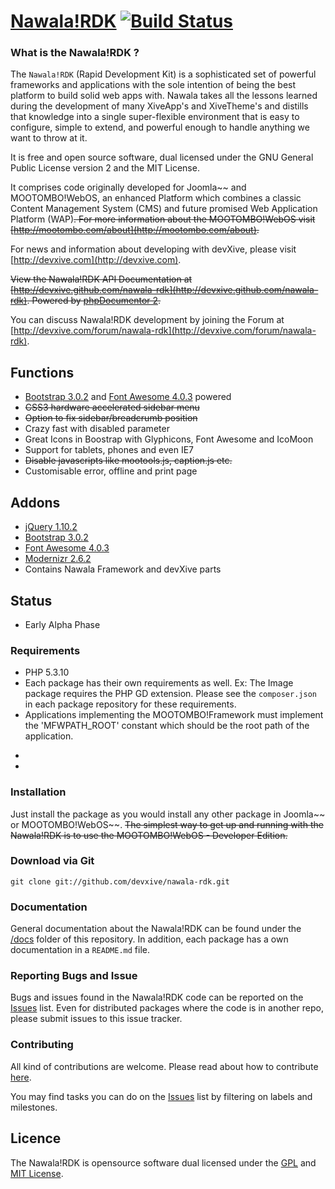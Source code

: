 [Nawala!RDK](http://devxive.com) [![Build Status](https://secure.travis-ci.org/devXive/nawala-rdk.png?branch=master)](https://travis-ci.org/devXive/nawala-rdk)
====

### What is the Nawala!RDK ?

The `Nawala!RDK` (Rapid Development Kit) is a sophisticated set of powerful frameworks and applications with the sole intention
of being the best platform to build solid web apps with. Nawala takes all the lessons learned during the development of many
XiveApp's and XiveTheme's and distills that knowledge into a single super-flexible environment that is easy to configure, simple
to extend, and powerful enough to handle anything we want to throw at it.

It is free and open source software, dual licensed under the GNU General Public License version 2 and the MIT License.

It comprises code originally developed for Joomla~~ and MOOTOMBO!WebOS, an enhanced Platform which combines a classic Content Management System (CMS) and future promised Web Application Platform (WAP)~~. For more information about the MOOTOMBO!WebOS visit [http://mootombo.com/about](http://mootombo.com/about).~~

For news and information about developing with devXive, please visit [http://devxive.com](http://devxive.com).

~~View the Nawala!RDK API Documentation at [http://devxive.github.com/nawala-rdk](http://devxive.github.com/nawala-rdk). Powered by [phpDocumentor 2](http://www.phpdoc.org).~~

You can discuss Nawala!RDK development by joining the Forum at [http://devxive.com/forum/nawala-rdk](http://devxive.com/forum/nawala-rdk).


## Functions

* [Bootstrap 3.0.2](http://getbootstrap.com/) and [Font Awesome 4.0.3](http://fontawesome.io/) powered
* ~~CSS3 hardware accelerated sidebar menu~~
* ~~Option to fix sidebar/breadcrumb position~~
* Crazy fast with disabled parameter
* Great Icons in Boostrap with Glyphicons, Font Awesome and IcoMoon
* Support for tablets, phones and even IE7
* ~~Disable javascripts like mootools.js, caption.js etc.~~
* Customisable error, offline and print page

## Addons

* [jQuery 1.10.2](http://jquery.com/)
* [Bootstrap 3.0.2](http://getbootstrap.com/)
* [Font Awesome 4.0.3](http://fontawesome.io/)
* [Modernizr 2.6.2](http://modernizr.com/)
* Contains Nawala Framework and devXive parts


## Status

* Early Alpha Phase


### Requirements

- PHP 5.3.10
- Each package has their own requirements as well. Ex: The Image package requires the PHP GD extension. Please see the `composer.json` in each package repository for these requirements.
- Applications implementing the MOOTOMBO!Framework must implement the 'MFWPATH_ROOT' constant which should be the root path of the application.
* [](http://devXive.com/)
* [](http://devXive.com/)


### Installation

Just install the package as you would install any other package in Joomla~~ or MOOTOMBO!WebOS~~. ~~The simplest way to get up and running with the Nawala!RDK is to use the MOOTOMBO!WebOS - Developer Edition.~~


### Download via Git

`git clone git://github.com/devxive/nawala-rdk.git`


### Documentation

General documentation about the Nawala!RDK can be found under the [/docs](docs/) folder of this repository. In addition, each package has a own documentation in a `README.md` file.


### Reporting Bugs and Issue

Bugs and issues found in the Nawala!RDK code can be reported on the [Issues](https://github.com/devxive/nawala-rdk/issues) list. Even for distributed packages where the code is in another repo, please submit issues to this issue tracker.


### Contributing

All kind of contributions are welcome. Please read about how to contribute [here](CONTRIBUTING.md).

You may find tasks you can do on the [Issues](https://github.com/devxive/nawala-rdk/issues) list by filtering on labels and milestones.


## Licence

The Nawala!RDK is opensource software dual licensed under the [GPL](http://www.gnu.org/licenses/gpl-2.0.txt) and [MIT License](http://www.opensource.org/licenses/MIT).

